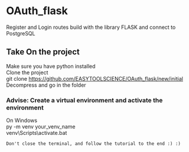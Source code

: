 # OAuth_flask
Register and Login routes build with the library FLASK and connect to PostgreSQL

## Take On the project
  Make sure you have python installed  
  Clone the project  
    git clone https://github.com/EASYTOOLSCIENCE/OAuth_flask/new/initial  
  Decompress and go in the folder  

### Advise: Create a virtual environment and activate the environment  
  On Windows  
    py -m venv your_venv_name  
    venv\Scripts\activate.bat  

    Don't close the terminal, and follow the tutorial to the end :) :)  

    

